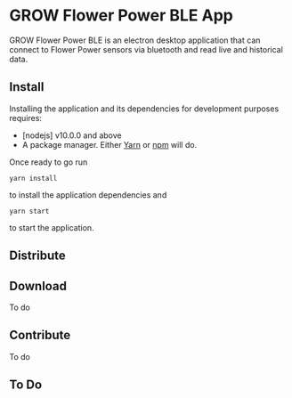 # GROW Flower Power BLE App
GROW Flower Power BLE is an electron desktop application that can connect to Flower Power sensors via bluetooth and read live and historical data.

## Install
Installing the application and its dependencies for development purposes requires:
- [nodejs] v10.0.0 and above
- A package manager. Either [Yarn](https://yarnpkg.com/en/) or [npm](https://www.npmjs.com/get-npm) will do.

Once ready to go run
```
yarn install
```
to install the application dependencies and
```
yarn start
```
to start the application.

## Distribute

## Download
To do

## Contribute
To do

## To Do
